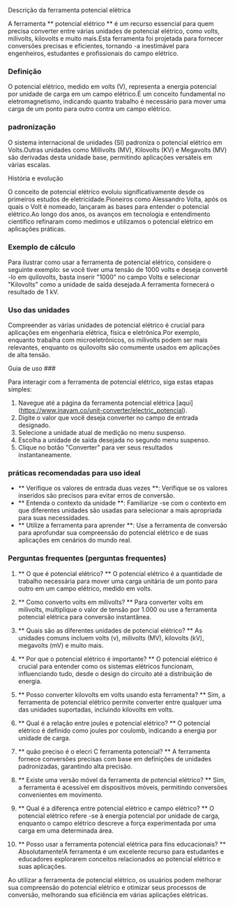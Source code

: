 Descrição da ferramenta potencial elétrica

A ferramenta ** potencial elétrico ** é um recurso essencial para quem precisa converter entre várias unidades de potencial elétrico, como volts, milivolts, kilovolts e muito mais.Esta ferramenta foi projetada para fornecer conversões precisas e eficientes, tornando -a inestimável para engenheiros, estudantes e profissionais do campo elétrico.

### Definição

O potencial elétrico, medido em volts (V), representa a energia potencial por unidade de carga em um campo elétrico.É um conceito fundamental no eletromagnetismo, indicando quanto trabalho é necessário para mover uma carga de um ponto para outro contra um campo elétrico.

### padronização

O sistema internacional de unidades (SI) padroniza o potencial elétrico em Volts.Outras unidades como Millivolts (MV), Kilovolts (KV) e Megavolts (MV) são derivadas desta unidade base, permitindo aplicações versáteis em várias escalas.

História e evolução

O conceito de potencial elétrico evoluiu significativamente desde os primeiros estudos de eletricidade.Pioneiros como Alessandro Volta, após os quais o Volt é nomeado, lançaram as bases para entender o potencial elétrico.Ao longo dos anos, os avanços em tecnologia e entendimento científico refinaram como medimos e utilizamos o potencial elétrico em aplicações práticas.

### Exemplo de cálculo

Para ilustrar como usar a ferramenta de potencial elétrico, considere o seguinte exemplo: se você tiver uma tensão de 1000 volts e deseja convertê -lo em quilovolts, basta inserir "1000" no campo Volts e selecionar "Kilovolts" como a unidade de saída desejada.A ferramenta fornecerá o resultado de 1 kV.

### Uso das unidades

Compreender as várias unidades de potencial elétrico é crucial para aplicações em engenharia elétrica, física e eletrônica.Por exemplo, enquanto trabalha com microeletrônicos, os milivolts podem ser mais relevantes, enquanto os quilovolts são comumente usados ​​em aplicações de alta tensão.

Guia de uso ###

Para interagir com a ferramenta de potencial elétrico, siga estas etapas simples:
1. Navegue até a página da ferramenta potencial elétrica [aqui] (https://www.inayam.co/unit-converter/electric_potencial).
2. Digite o valor que você deseja converter no campo de entrada designado.
3. Selecione a unidade atual de medição no menu suspenso.
4. Escolha a unidade de saída desejada no segundo menu suspenso.
5. Clique no botão "Converter" para ver seus resultados instantaneamente.

### práticas recomendadas para uso ideal

- ** Verifique os valores de entrada duas vezes **: Verifique se os valores inseridos são precisos para evitar erros de conversão.
- ** Entenda o contexto da unidade **: Familiarize -se com o contexto em que diferentes unidades são usadas para selecionar a mais apropriada para suas necessidades.
- ** Utilize a ferramenta para aprender **: Use a ferramenta de conversão para aprofundar sua compreensão do potencial elétrico e de suas aplicações em cenários do mundo real.

### Perguntas frequentes (perguntas frequentes)

1. ** O que é potencial elétrico? **
O potencial elétrico é a quantidade de trabalho necessária para mover uma carga unitária de um ponto para outro em um campo elétrico, medido em volts.

2. ** Como converto volts em milivolts? **
Para converter volts em milivolts, multiplique o valor de tensão por 1.000 ou use a ferramenta potencial elétrica para conversão instantânea.

3. ** Quais são as diferentes unidades de potencial elétrico? **
As unidades comuns incluem volts (v), milivolts (MV), kilovolts (kV), megavolts (mV) e muito mais.

4. ** Por que o potencial elétrico é importante? **
O potencial elétrico é crucial para entender como os sistemas elétricos funcionam, influenciando tudo, desde o design do circuito até a distribuição de energia.

5. ** Posso converter kilovolts em volts usando esta ferramenta? **
Sim, a ferramenta de potencial elétrico permite converter entre qualquer uma das unidades suportadas, incluindo kilovolts em volts.

6. ** Qual é a relação entre joules e potencial elétrico? **
O potencial elétrico é definido como joules por coulomb, indicando a energia por unidade de carga.

7. ** quão preciso é o elecri C ferramenta potencial? **
A ferramenta fornece conversões precisas com base em definições de unidades padronizadas, garantindo alta precisão.

8. ** Existe uma versão móvel da ferramenta de potencial elétrico? **
Sim, a ferramenta é acessível em dispositivos móveis, permitindo conversões convenientes em movimento.

9. ** Qual é a diferença entre potencial elétrico e campo elétrico? **
O potencial elétrico refere -se à energia potencial por unidade de carga, enquanto o campo elétrico descreve a força experimentada por uma carga em uma determinada área.

10. ** Posso usar a ferramenta potencial elétrica para fins educacionais? **
Absolutamente!A ferramenta é um excelente recurso para estudantes e educadores explorarem conceitos relacionados ao potencial elétrico e suas aplicações.

Ao utilizar a ferramenta de potencial elétrico, os usuários podem melhorar sua compreensão do potencial elétrico e otimizar seus processos de conversão, melhorando sua eficiência em várias aplicações elétricas.
